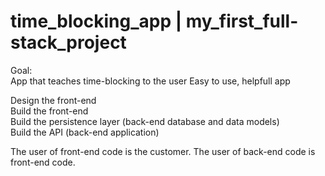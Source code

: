 # time_blocking_app   |   my_first_full-stack_project

Goal:<br/>
  App that teaches time-blocking to the user
  Easy to use, helpfull app
  

Design the front-end<br />
Build the front-end<br />
Build the persistence layer (back-end database and data models)<br />
Build the API (back-end application)<br />


The user of front-end code is the customer. The user of back-end code is front-end code.<br/>
